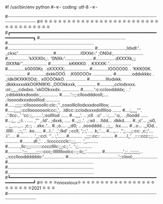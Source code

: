 #! /usr/bin/env python
#-☣- coding: utf-8 -☣-

#┈┈┈┈┈┈┈┈┈┈┈┈┈┈┈┈┈┈┈┈┈┈┈┈┈┈┈┈┈┈┈┈┈┈┈┈┈┈┈┈┈┈┈┈┈┈┈┈┈┈┈┈┈┈┈┈┈┈┈┈┈┈┈┈┈┈┈┈┈┈
#⛧ ⛧ ⛧ ⛧ ⛧ ⛧ ⛧ ⛧ ⛧ ⛧ ⛧ ⛧ ⛧ ⛧ ⛧ ⛧ ⛧ ⛧ ⛧ ⛧ ⛧ ⛧ ⛧ ⛧ ⛧ ⛧ ⛧ ⛧ ⛧ ⛧ ⛧ ⛧ ⛧ ⛧ ⛧ ⛧ 
#┏━━━━━━━━━━━━━━━━━━━━━━━━━━━━━━━━━━━━━━━━━━━━━━━━━━━━━━━━━━━━━━━━━━━━┓
#......................................................................
#......................................................................
#......................................................................
#.......................;ldxdl:'..  .,ckxc'............................
#....................l0XXkl::'          ;ON0d:,........................
#.................'kXXX0c,:.              '0NXk:'......................
#................dXXXXk,;;                 .0XXNk''....................
#...............kKKKK0. .                   .KXXXK:.'..................
#..............k0000Kc  .                    oXXXXX;...................
#.............lOOOO00.  .                    'KKK00K. .................
#.............dxkkOOO.  .                    ;K00OOOx  ................
#.............oddxkkkc  . .;ldk0KXKK0Od;..   x0OOOkkO. ................
#.............lllodxkk. .dkkkxxxxkkO0KNWXl..,OOOkkxxk,  ...............
#...........,cclodxxxx. :ol:;,,,,;cdxdxo..'xkOOkxxdx:    ..............
#.........':c:cclooddddx; .           .' ,cddxkkkxdoodo:,..............
#.......':::;:clloodddooll;....        .:loooodxxxdoolllod:............
#......;;;;;::clloooooollc:clc:,''.,coxolllcllodxxxdoollllox; .........
#.....;,,,,;:ccllooooooolccc:,',.   .ldlcc::cclodxxxxdollllloo  .......
#....;,,,,,'''.    ..':llcc:..'       'cc::;,.......',:oollllod  ......
#...,,,,'. ..    ;cll.  .:c' ..        ::,....':o,..    .;lloodd ......
#...;,,.         ,;:l.  . .....        ,'''  ,:ld'..       ;dxxk, .....
#..,;;..'.       .;:xd ..                   .lldd...        .dkkd......
#..;c'...         ,;o0, ..   ;,,.....,...   ;c::;  .         .xkx..'...
#..;o....         .,;d0; ..  ,ooodddd...   ,:;,,.             :kx......
#...o...           .,,lOd. . .llllll:  . .;:;,'.'.            .ko......
#...l..'.           .,';lkd'  ;:ccll,  ';::,'. ..             .k;.'....
#....,...             .'',;...,;;:cc: ,c:;'....               .l.'.....
#........               ..  .',,;:ccl. ''..                   :,'......
#...........               .,;;;::cc::                       ..........
#........l,,'.            ,:::::ccc:;;;....                 ...........
#.........dl:,'..     ..:lccccccclc::;,;,....             .',,.........
#..........,llc:;;;:::::::::ccccllllc:;;;c:;.'..        ':;;...........
#............';;;,,,,,,,;;;:::ccc;:llllllllloolcc:::;:lc;,'............
#...............',;;,,;;;;;;;,..   .,:cccllooddddddo:'.................
#.........................................';:clool:,...................
#......................................................................
#......................................................................
#......................................................................
#┗━━━━━━━━━━━━━━━━━━━━━━━━━━━━━━━━━━━━━━━━━━━━━━━━━━━━━━━━━━━━━━━━━━━━┛
#⛧ ⛧ ⛧ ⛧nnoxxious⛧ ⛧ ⛧ ⛧ ⛧ ⛧ ⛧ ⛧ ⛧ ⛧ ⛧ ⛧ ⛧ ⛧ ⛧ ⛧ ⛧ ⛧ ⛧ ⛧ ⛧ ⛧ ⛧2021 ⛧ ⛧ ⛧    						
#┈┈┈┈┈┈┈┈┈┈┈┈┈┈┈┈┈┈┈┈┈┈┈┈┈┈┈┈┈┈┈┈┈┈┈┈┈┈┈┈┈┈┈┈┈┈┈┈┈┈┈┈┈┈┈┈┈┈┈┈┈┈┈┈┈┈┈┈┈┈
